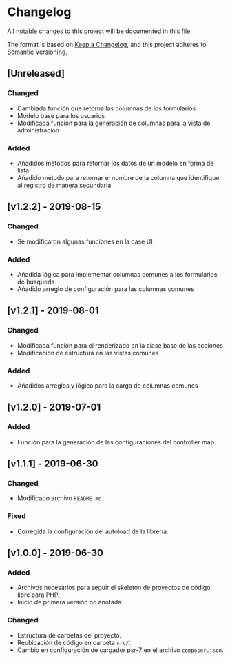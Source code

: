# Changelog
All notable changes to this project will be documented in this file.

The format is based on [Keep a Changelog](https://keepachangelog.com/en/1.0.0/),
and this project adheres to [Semantic Versioning](https://semver.org/spec/v2.0.0.html).

## [Unreleased]
### Changed
- Cambiada función que retorna las columnas de los formularios
- Modelo base para los usuarios
- Modificada función para la generación de columnas para la vista de administración

### Added
- Añadidos métodos para retornar los datos de un modelo en forma de lista
- Añadido método para retornar el nombre de la columna que identifique al registro de manera secundaria

## [v1.2.2] - 2019-08-15
### Changed
- Se modificaron algunas funciones en la case UI

### Added
- Añadida lógica para implementar columnas comunes a los formularios de búsqueda
- Añadido arreglo de configuración para las columnas comunes

## [v1.2.1] - 2019-08-01
### Changed
- Modificada función para el renderizado en la clase base de las acciones
- Modificación de estructura en las vistas comunes

### Added
- Añadidos arreglos y lógica para la carga de columnas comunes

## [v1.2.0] - 2019-07-01
### Added
- Función para la generación de las configuraciones del controller map.

## [v1.1.1] - 2019-06-30
### Changed
- Modificado archivo `README.md`.

### Fixed
- Corregida la configuración del autoload de la librería.

## [v1.0.0] - 2019-06-30
### Added
- Archivos necesarios para seguir el skeleton de proyectos de código libre para PHP.
- Inicio de primera versión no anotada.

### Changed
- Estructura de carpetas del proyecto.
- Reubicación de código en carpeta `src/`.
- Cambio en configuración de cargador psr-7 en el archivo `composer.json`.